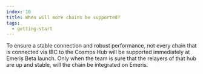 ```yaml
---
index: 10
title: When will more chains be supported?
tags: 
  - getting-start
---
```


To ensure a stable connection and robust performance, not every chain that is connected via IBC to the Cosmos Hub will be supported immediately at Emeris Beta launch. Only when the team is sure that the relayers of that hub are up and stable, will the chain be integrated on Emeris.
